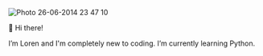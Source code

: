 ![Photo 26-06-2014 23 47 10](https://github.com/lorenfilis/lorenfilis/assets/130596795/85e5d223-f78c-4710-bb24-3f4229e9a417)

👋 Hi there!

I’m Loren and I'm completely new to coding. I’m currently learning Python.
